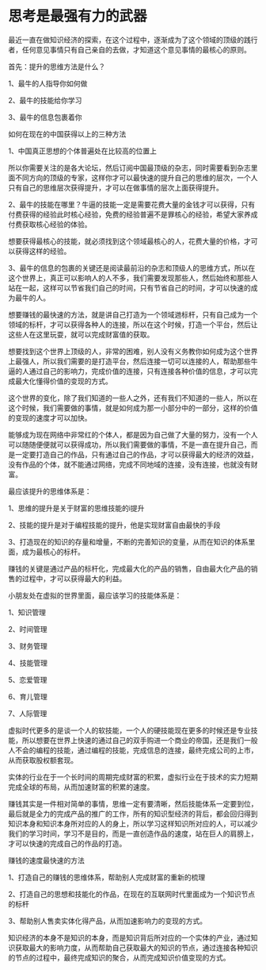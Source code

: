 # 思考是最强有力的武器

最近一直在做知识经济的探索，在这个过程中，逐渐成为了这个领域的顶级的践行者，任何意见事情只有自己亲自的去做，才知道这个意见事情的最核心的原则。

首先：提升的思维方法是什么？

1、最牛的人指导你如何做

2、最牛的技能给你学习

3、最牛的信息包裹着你

如何在现在的中国获得以上的三种方法

1、中国真正思想的个体普遍处在比较高的位置上

所以你需要关注的是各大论坛，然后订阅中国最顶级的杂志，同时需要看到杂志里面不同方向的顶级的专家，这样你才可以最快速的提升自己的思维的层次，一个人只有自己的思维层次获得提升，才可以在做事情的层次上面获得提升。

2、最牛的技能在哪里？牛逼的技能一定是需要花费大量的金钱才可以获得，只有付费获得的经验此时核心经验，免费的经验普遍不是罪核心的经验，希望大家养成付费获取核心经验的体验。

想要获得最核心的技能，就必须找到这个领域最核心的人，花费大量的价格，才可以获得这样的经验。

3、最牛的信息的包裹的关键还是阅读最前沿的杂志和顶级人的思维方式，所以在这个世界上，真正可以影响人的人不多，我们需要发现那些人，然后始终和那些人站在一起，这样可以节省我们自己的时间，只有节省自己的时间，才可以快速的成为最牛的人。

想要赚钱的最快速的方法，就是讲自己打造为一个领域逇标杆，只有自己成为一个领域的标杆，才可以获得各种人的连接，所以在这个时候，打造一个平台，然后让这些人在这里玩耍，就可以完成财富值的获取。

想要找到这个世界上顶级的人，非常的困难，别人没有义务教你如何成为这个世界上最强人，所以我们需要的是打造平台，然后连接一切可以连接的人，帮助那些牛逼的人通过自己的影响力，完成价值的连接，只有连接各种价值的信息，才可以完成最大化懂得价值的变现的方式。

这个世界的变化，除了我们知道的一些人之外，还有我们不知道的一些人，所以在这个时候，我们需要做的事情，就是如何成为那一小部分中的一部分，这样的价值的变现的速度才可以加快。

能够成为现在网络中非常红的个体人，都是因为自己做了大量的努力，没有一个人可以随随便便就可以获得成功，所以我们需要做的事情，不是一直在提升自己，而是一定要打造自己的作品，只有通过自己的作品，才可以获得最大的经济的效益，没有作品的个体，就不能通过网络，完成不同地域的连接，没有连接，也就没有财富。

最应该提升的思维体系是：

1、思维的提升是关于财富的思维技能的i提升

2、技能的提升是对于编程技能的提升，他是实现财富自由最快的手段

3、打造现在的知识的存量和增量，不断的完善知识的变量，从而在知识的体系里面，成为最核心的标杆。

赚钱的关键是通过产品的标杆化，完成最大化的产品的销售，自由最大化产品的销售的过程中，才可以获得最大的利益。

小朋友处在虚拟的世界里面，最应该学习的技能体系是：

1、知识管理

2、时间管理

3、财务管理

4、技能管理

5、恋爱管理

6、育儿管理

7、人际管理

虚拟时代更多的是谈一个人的软技能，一个人的硬技能现在更多的时候还是专业技能，所以想要在世界上快速的通过自己的双手购进一个商业的帝国，还是我们一般人不会的编程的技能，通过编程的技能，完成信息的连接，最终完成公司的上市，从而获取股权额套现。

实体的行业在于一个长时间的周期完成财富的积累，虚拟行业在于技术的实力短期完成全球的布局，从而加速财富的积累的速度。

赚钱其实是一件相对简单的事情，思维一定有要清晰，然后技能体系一定要到位，最后就是全力的完成产品的推广的工作，所有的知识型经济的背后，都会回归得到知识本身和知识本身所对应的人的身上，所以学习这样知识所对应的人，可以减少我们的学习时间，学习不是目的，而是一直创造作品的速度，站在巨人的肩膀上，才可以快速的完成自己的作品的打造。

赚钱的速度最快速的方法

1、打造自己的赚钱的思维体系，帮助别人完成财富的重新的梳理

2、打造自己的思想和技能化的作品，在现在的互联网时代里面成为一个知识节点的标杆

3、帮助别人售卖实体化得产品，从而加速影响力的变现的方式。

知识经济的本身不是知识的本身，而是知识背后所对应的一个实体的产业，通过知识获取最大的影响力度，从而帮助自己获取最大的知识的节点，通过连接各种知识的节点的过程中，最终完成知识的聚合，从而完成知识价值变现的方式。
